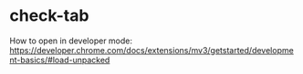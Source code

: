 # check-tab
 How to open in developer mode: https://developer.chrome.com/docs/extensions/mv3/getstarted/development-basics/#load-unpacked
